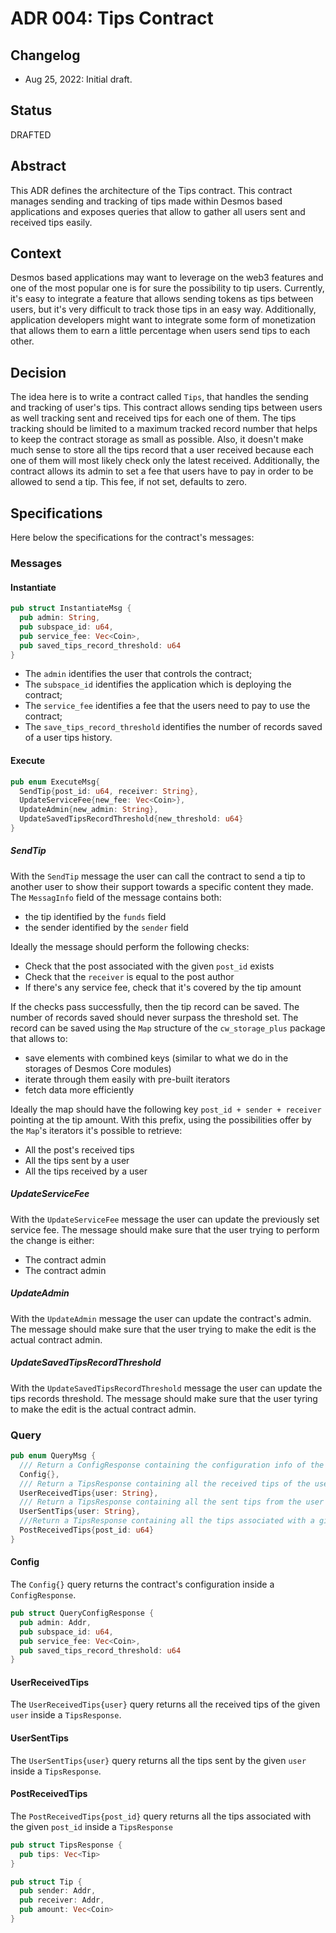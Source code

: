 # ADR 004: Tips Contract

## Changelog

- Aug 25, 2022: Initial draft.

## Status
DRAFTED

## Abstract
This ADR defines the architecture of the Tips contract. This contract manages sending and tracking of tips made within
Desmos based applications and exposes queries that allow to gather all users sent and received tips easily.

## Context
Desmos based applications may want to leverage on the web3 features and one of the most popular one is for sure the possibility to tip users. Currently, it's easy to integrate a feature that allows sending tokens as tips between users, but it's very difficult to track those tips in an easy way.
Additionally, application developers might want to integrate some form of monetization that allows them to earn a little percentage when users send tips to each other.

## Decision
The idea here is to write a contract called `Tips`, that handles the sending and tracking of user's tips.
This contract allows sending tips between users as well tracking sent and received tips for each one of them.
The tips tracking should be limited to a maximum tracked record number that helps to keep the contract storage as small
as possible. Also, it doesn't make much sense to store all the tips record that a user received because each one of them will
most likely check only the latest received.
Additionally, the contract allows its admin to set a fee that users have to pay in order to be allowed to send a tip. This fee, if not set, defaults to zero.

## Specifications
Here below the specifications for the contract's messages:

### Messages

#### Instantiate
```rust
pub struct InstantiateMsg {
  pub admin: String,
  pub subspace_id: u64,
  pub service_fee: Vec<Coin>,
  pub saved_tips_record_threshold: u64
}
```

* The `admin` identifies the user that controls the contract;
* The `subspace_id` identifies the application which is deploying the contract;
* The `service_fee` identifies a fee that the users need to pay to use the contract;
* The `save_tips_record_threshold` identifies the number of records saved of a user tips history.

#### Execute
```rust
pub enum ExecuteMsg{
  SendTip{post_id: u64, receiver: String},
  UpdateServiceFee{new_fee: Vec<Coin>},
  UpdateAdmin{new_admin: String},
  UpdateSavedTipsRecordThreshold{new_threshold: u64}
}
```

##### SendTip
With the `SendTip` message the user can call the contract to send a tip to another user to show their support towards a specific content they made.
The `MessagInfo` field of the message contains both:
* the tip identified by the `funds` field
* the sender identified by the `sender` field

Ideally the message should perform the following checks:
* Check that the post associated with the given `post_id` exists
* Check that the `receiver` is equal to the post author
* If there's any service fee, check that it's covered by the tip amount

If the checks pass successfully, then the tip record can be saved. The number of records saved should never surpass the threshold set.
The record can be saved using the `Map` structure of the `cw_storage_plus` package that allows to:
* save elements with combined keys (similar to what we do in the storages of Desmos Core modules)
* iterate through them easily with pre-built iterators
* fetch data more efficiently

Ideally the map should have the following key `post_id + sender + receiver` pointing at the tip amount.
With this prefix, using the possibilities offer by the `Map`'s iterators it's possible to retrieve:
* All the post's received tips
* All the tips sent by a user
* All the tips received by a user

##### UpdateServiceFee
With the `UpdateServiceFee` message the user can update the previously set service fee.
The message should make sure that the user trying to perform the change is either:
* The contract admin
* The contract admin

##### UpdateAdmin
With the `UpdateAdmin` message the user can update the contract's admin.
The message should make sure that the user trying to make the edit is the actual contract admin.

##### UpdateSavedTipsRecordThreshold
With the `UpdateSavedTipsRecordThreshold` message the user can update the tips records threshold.
The message should make sure that the user tyring to make the edit is the actual contract admin.

### Query
```rust
pub enum QueryMsg {
  /// Return a ConfigResponse containing the configuration info of the contract
  Config{},
  /// Return a TipsResponse containing all the received tips of the user
  UserReceivedTips{user: String},
  /// Return a TipsResponse containing all the sent tips from the user
  UserSentTips{user: String},
  ///Return a TipsResponse containing all the tips associated with a given post
  PostReceivedTips{post_id: u64}
}
```

#### Config
The `Config{}` query returns the contract's configuration inside a `ConfigResponse`.
```rust
pub struct QueryConfigResponse {
  pub admin: Addr,
  pub subspace_id: u64,
  pub service_fee: Vec<Coin>,
  pub saved_tips_record_threshold: u64
}
```

#### UserReceivedTips
The `UserReceivedTips{user}` query returns all the received tips of the given `user` inside a `TipsResponse`.


#### UserSentTips
The `UserSentTips{user}` query returns all the tips sent by the given `user` inside a `TipsResponse`.


#### PostReceivedTips
The `PostReceivedTips{post_id}` query returns all the tips associated with the given `post_id` inside a `TipsResponse`

```rust
pub struct TipsResponse {
  pub tips: Vec<Tip>
}
```

```rust
pub struct Tip {
  pub sender: Addr,
  pub receiver: Addr,
  pub amount: Vec<Coin>
}
```
